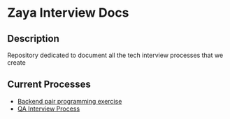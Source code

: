 # Zaya Interview Docs

## Description
Repository dedicated to document all the tech interview processes that we create

## Current Processes

- [Backend pair programming exercise](https://github.com/Zaya-Care/zaya-interview-docs/wiki/Backend-pair-programming-exercise)
- [QA Interview Process](https://github.com/Zaya-Care/zaya-interview-docs/wiki/QA-Interview-Process)
